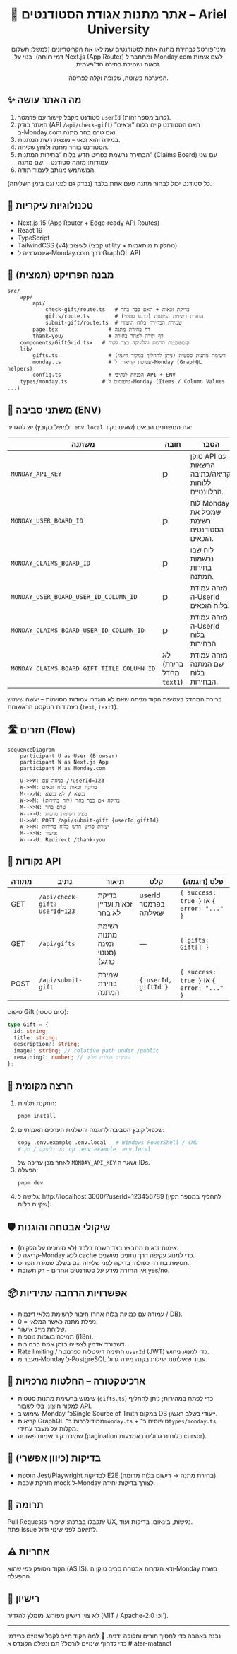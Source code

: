 <div align="center">

# 🎁 אתר מתנות אגודת הסטודנטים – Ariel University

מיני־פורטל לבחירת מתנה אחת לסטודנטים שמילאו את הקריטריונים (למשל: תשלום דמי רווחה). בנוי על Next.js (App Router) ומתחבר ל‑Monday.com לשם אימות זכאות ושמירת בחירה חד־פעמית.

המערכת פשוטה, שקופה וקלה לפריסה.

</div>

## ✨ מה האתר עושה

1. סטודנט מקבל קישור עם פרמטר `userId` (לרוב מספר זהות).
2. האתר בודק (API `/api/check-gift`) האם הסטודנט קיים בלוח “זכאים” ב‑Monday.com ואם טרם בחר מתנה.
3. במידה והוא זכאי – מוצגת רשת המתנות.
4. הסטודנט בוחר מתנה ולוחץ שליחה.
5. הבחירה נרשמת כפריט חדש בלוח “בחירות המתנות” (Claims Board) עם שני עמודות: מזהה סטודנט + שם מתנה.
6. המשתמש מנותב לעמוד תודה.

כל סטודנט יכול לבחור מתנה פעם אחת בלבד (נבדק גם לפני וגם בזמן השליחה).

## 🧩 טכנולוגיות עיקריות

- Next.js 15 (App Router + Edge‑ready API Routes)
- React 19
- TypeScript
- TailwindCSS (v4) לעיצוב (קבצי utility + מחלקות מותאמות)
- אינטגרציה ל‑Monday.com דרך GraphQL API

## 📁 מבנה הפרויקט (תמצית)

```
src/
	app/
		api/
			check-gift/route.ts   # בדיקת זכאות + האם כבר בחר
			gifts/route.ts        # החזרת רשימת המתנות (כרגע סטטי)
			submit-gift/route.ts  # שמירת הבחירה בלוח היעודי
		page.tsx                # דף בחירת מתנה
		thank-you/              # דף תודה לאחר בחירה
	components/GiftGrid.tsx   # קומפוננטת הרשת והלוגיקה בצד לקוח
	lib/
		gifts.ts                # רשימת מתנות סטטית (ניתן להחליף במקור דינמי)
		monday.ts               # עטיפת קריאות ל‑Monday (GraphQL helpers)
		config.ts               # הפניות לנתיבי API + ENV
	types/monday.ts           # טיפוסים ל‑Monday (Items / Column Values ...)
```

## 🔐 משתני סביבה (ENV)

יש להגדיר (למשל בקובץ `.env.local` שאינו בקוד) את המשתנים הבאים:

| משתנה                                      | חובה                    | הסבר                                              |
| ------------------------------------------ | ----------------------- | ------------------------------------------------- |
| `MONDAY_API_KEY`                           | כן                      | טוקן API עם הרשאות קריאה/כתיבה ללוחות הרלוונטיים. |
| `MONDAY_USER_BOARD_ID`                     | כן                      | לוח Monday שמכיל את רשימת הסטודנטים הזכאים.       |
| `MONDAY_CLAIMS_BOARD_ID`                   | כן                      | לוח שבו נרשמות בחירות המתנה.                      |
| `MONDAY_USER_BOARD_USER_ID_COLUMN_ID`      | כן                      | מזהה עמודת ה‑UserId בלוח הזכאים.                  |
| `MONDAY_CLAIMS_BOARD_USER_ID_COLUMN_ID`    | כן                      | מזהה עמודת ה‑UserId בלוח הבחירות.                 |
| `MONDAY_CLAIMS_BOARD_GIFT_TITLE_COLUMN_ID` | לא (ברירת מחדל `text1`) | מזהה עמודת שם המתנה בלוח הבחירות.                 |

ברירת המחדל בעטיפת הקוד מניחה שאם לא הוגדרו עמודות מסוימות – יעשה שימוש בעמודות הטקסט הראשונות (`text`, `text1`).

## 🛣️ תזרים (Flow)

```mermaid
sequenceDiagram
	participant U as User (Browser)
	participant W as Next.js App
	participant M as Monday.com

	U->>W: כניסה עם /?userId=123
	W->>M: בדיקת זכאות בלוח זכאים
	M-->>W: נמצא / לא נמצא
	W->>M: בדיקה אם כבר בחר (לוח בחירות)
	M-->>W: טרם בחר
	W-->>U: מציג רשימת מתנות
	U->>W: POST /api/submit-gift {userId,giftId}
	W->>M: יצירת פריט חדש בלוח בחירות
	M-->>W: אישור
	W-->>U: Redirect /thank-you
```

## 🧪 נקודות API

| מתודה | נתיב                         | תיאור                         | קלט                  | פלט (דוגמה)                               |
| ----- | ---------------------------- | ----------------------------- | -------------------- | ----------------------------------------- |
| GET   | `/api/check-gift?userId=123` | בדיקת זכאות ועדיין לא בחר     | userId בפרמטר שאילתה | `{ success: true }` או `{ error: "..." }` |
| GET   | `/api/gifts`                 | רשימת מתנות זמינה (סטטי כרגע) | —                    | `{ gifts: Gift[] }`                       |
| POST  | `/api/submit-gift`           | שמירת בחירת המתנה             | `{ userId, giftId }` | `{ success: true }` או `{ error: "..." }` |

טיפוס Gift (כיום סטטי):

```ts
type Gift = {
  id: string;
  title: string;
  description?: string;
  image?: string; // relative path under /public
  remaining?: number; // עתידי: ספירת מלאי
};
```

## 🚀 הרצה מקומית

1. התקנת תלויות:
   ```bash
   pnpm install
   ```
2. שכפול קובץ הסביבה לדוגמה והשלמת הערכים האמיתיים:
   ```bash
   copy .env.example .env.local   # Windows PowerShell / CMD
   # או בלינוקס / מק: cp .env.example .env.local
   ```
   לאחר מכן עריכה של `MONDAY_API_KEY` ושאר ה‑IDs.
3. הפעלה:
   ```bash
   pnpm dev
   ```
4. גלישה ל: http://localhost:3000/?userId=123456789 (להחליף במספר תקין שקיים בלוח).

## 🛡️ שיקולי אבטחה והוגנות

- אימות זכאות מתבצע בצד השרת בלבד (לא סומכים על הלקוח).
- קריאה ל‑Monday ללא cache כדי למנוע עקיפה דרך נתונים מיושנים.
- חסימת בחירה כפולה: בדיקה לפני שליחה וגם בשלב שמירת הפריט.
- אין החזרת מידע על סטודנטים אחרים – רק תשובת yes/no.

## 📦 אפשרויות הרחבה עתידיות

- חיבור לרשימת מלאי דינמית (עמודה עם כמויות בלוח אחר / DB).
- נעילת מתנה כאשר המלאי = 0.
- שליחת מייל אישור.
- תמיכה בשפות נוספות (i18n).
- דשבורד אדמין לצפייה בזמן אמת בבחירות.
- Rate limiting / חתימה דיגיטלית לפרמטר `userId` (JWT) כדי למנוע ניחוש.
- מעבר מ‑Monday ל‑PostgreSQL עבור שאילתות יעילות בקנה מידה גדול.

## 🧠 ארכיטקטורה – החלטות מרכזיות

- שימוש ברשימת מתנות סטטית (`gifts.ts`) כדי לפתח במהירות; ניתן להחליף למקור חיצוני בלי לשבור API.
- שימוש ב‑Monday כ־Single Source of Truth במקום DB ייעודי בשלב ראשון.
- קריאות GraphQL ממודולררות ב־`monday.ts` + טיפוסים ב־`types/monday.ts` מקלות על מעבר עתידי.
- שמירת קוד אימות פשוטה (pagination בלוחות גדולים באמצעות cursor).

## 🧪 בדיקות (כיוון אפשרי)

- הוספת Jest/Playwright לבדיקות E2E (בחירת מתנה → רישום בלוח מדומה).
- הזרקת שכבת mock ל‑Monday לצורך בדיקות יחידה.

## 🤝 תרומה

Pull Requests יתקבלו בברכה: שיפורי UX, נגישות, בינאום, בדיקות ועוד.  
פתח Issue לתיאום לפני שינוי גדול.

## ⚠️ אחריות

הקוד מסופק כפי שהוא (AS IS). ודא הגדרות אבטחה סביב טוקן ה‑Monday בשרת ההפעלה.

## 📄 רישיון

לא צוין רישיון מפורש. מומלץ להגדיר (MIT / Apache-2.0 וכו').

---

נבנה באהבה כדי לחסוך תורים וחלוקה ידנית. 🎉
למה הקוד חייב לקבל שינויים כרידמי כדי לדחוף שינויים לורסל?
תם ונשלם הקונדס
א
#   a t a r - m a t a n o t 
 
 